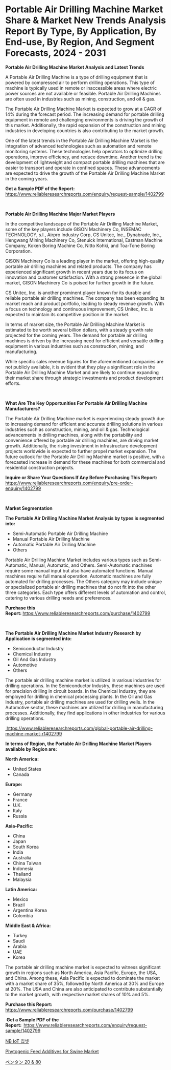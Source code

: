 <p><h1>Portable Air Drilling Machine Market Share & Market New Trends Analysis Report By Type, By Application, By End-use, By Region, And Segment Forecasts, 2024 - 2031</h1></p><p><strong>Portable Air Drilling Machine Market Analysis and Latest Trends</strong></p>
<p><p>A Portable Air Drilling Machine is a type of drilling equipment that is powered by compressed air to perform drilling operations. This type of machine is typically used in remote or inaccessible areas where electric power sources are not available or feasible. Portable Air Drilling Machines are often used in industries such as mining, construction, and oil & gas.</p><p>The Portable Air Drilling Machine Market is expected to grow at a CAGR of 14% during the forecast period. The increasing demand for portable drilling equipment in remote and challenging environments is driving the growth of this market. Additionally, the rapid expansion of the construction and mining industries in developing countries is also contributing to the market growth.</p><p>One of the latest trends in the Portable Air Drilling Machine Market is the integration of advanced technologies such as automation and remote monitoring systems. These technologies help operators to optimize drilling operations, improve efficiency, and reduce downtime. Another trend is the development of lightweight and compact portable drilling machines that are easier to transport and operate in confined spaces. These advancements are expected to drive the growth of the Portable Air Drilling Machine Market in the coming years.</p></p>
<p><strong>Get a Sample PDF of the Report:&nbsp;</strong> <a href="https://www.reliableresearchreports.com/enquiry/request-sample/1402799">https://www.reliableresearchreports.com/enquiry/request-sample/1402799</a></p>
<p>&nbsp;</p>
<p><strong>Portable Air Drilling Machine Major Market Players</strong></p>
<p><p>In the competitive landscape of the Portable Air Drilling Machine Market, some of the key players include GISON Machinery Co, INSEMAC TECHNOLOGY, s.l., Airpro Industry Corp, CS Unitec, Inc., Dynabrade, Inc., Hengwang Mining Machinery Co, Stenuick International, Eastman Machine Company, Koken Boring Machine Co, Nitto Kohki, and Toa-Tone Boring Corporation.</p><p>GISON Machinery Co is a leading player in the market, offering high-quality portable air drilling machines and related products. The company has experienced significant growth in recent years due to its focus on innovation and customer satisfaction. With a strong presence in the global market, GISON Machinery Co is poised for further growth in the future.</p><p>CS Unitec, Inc. is another prominent player known for its durable and reliable portable air drilling machines. The company has been expanding its market reach and product portfolio, leading to steady revenue growth. With a focus on technology and continuous improvement, CS Unitec, Inc. is expected to maintain its competitive position in the market.</p><p>In terms of market size, the Portable Air Drilling Machine Market is estimated to be worth several billion dollars, with a steady growth rate projected for the coming years. The demand for portable air drilling machines is driven by the increasing need for efficient and versatile drilling equipment in various industries such as construction, mining, and manufacturing.</p><p>While specific sales revenue figures for the aforementioned companies are not publicly available, it is evident that they play a significant role in the Portable Air Drilling Machine Market and are likely to continue expanding their market share through strategic investments and product development efforts.</p></p>
<p>&nbsp;</p>
<p><strong>What Are The Key Opportunities For Portable Air Drilling Machine Manufacturers?</strong></p>
<p><p>The Portable Air Drilling Machine market is experiencing steady growth due to increasing demand for efficient and accurate drilling solutions in various industries such as construction, mining, and oil & gas. Technological advancements in drilling machines, along with the portability and convenience offered by portable air drilling machines, are driving market growth. Additionally, the rising investment in infrastructure development projects worldwide is expected to further propel market expansion. The future outlook for the Portable Air Drilling Machine market is positive, with a forecasted increase in demand for these machines for both commercial and residential construction projects.</p></p>
<p><strong>Inquire or Share Your Questions If Any Before Purchasing This Report:</strong> <a href="https://www.reliableresearchreports.com/enquiry/pre-order-enquiry/1402799">https://www.reliableresearchreports.com/enquiry/pre-order-enquiry/1402799</a></p>
<p>&nbsp;</p>
<p><strong>Market Segmentation</strong></p>
<p><strong>The Portable Air Drilling Machine Market Analysis by types is segmented into:</strong></p>
<p><ul><li>Semi-Automatic Portable Air Drilling Machine</li><li>Manual Portable Air Drilling Machine</li><li>Automatic Portable Air Drilling Machine</li><li>Others</li></ul></p>
<p><p>Portable Air Drilling Machine Market includes various types such as Semi-Automatic, Manual, Automatic, and Others. Semi-Automatic machines require some manual input but also have automated functions. Manual machines require full manual operation. Automatic machines are fully automated for drilling processes. The Others category may include unique or specialized portable air drilling machines that do not fit into the other three categories. Each type offers different levels of automation and control, catering to various drilling needs and preferences.</p></p>
<p><strong>Purchase this Report:&nbsp;</strong><a href="https://www.reliableresearchreports.com/purchase/1402799">https://www.reliableresearchreports.com/purchase/1402799</a></p>
<p>&nbsp;</p>
<p><strong>The Portable Air Drilling Machine Market Industry Research by Application is segmented into:</strong></p>
<p><ul><li>Semiconductor Industry</li><li>Chemical Industry</li><li>Oil And Gas Industry</li><li>Automotive</li><li>Others</li></ul></p>
<p><p>The portable air drilling machine market is utilized in various industries for drilling operations. In the Semiconductor Industry, these machines are used for precision drilling in circuit boards. In the Chemical Industry, they are employed for drilling in chemical processing plants. In the Oil and Gas Industry, portable air drilling machines are used for drilling wells. In the Automotive sector, these machines are utilized for drilling in manufacturing processes. Additionally, they find applications in other industries for various drilling operations.</p></p>
<p><a href="https://www.reliableresearchreports.com/global-portable-air-drilling-machine-market-r1402799">&nbsp;https://www.reliableresearchreports.com/global-portable-air-drilling-machine-market-r1402799</a></p>
<p><strong>In terms of Region, the Portable Air Drilling Machine Market Players available by Region are:</strong></p>
<p>
    <p> <strong> North America: </strong>
        <ul>
            <li>United States</li>
            <li>Canada</li>
        </ul>
        </p> 
    <p> <strong> Europe: </strong>
        <ul>
            <li>Germany</li>
            <li>France</li>
            <li>U.K.</li>
            <li>Italy</li>
            <li>Russia</li>
        </ul>
        </p> 
    <p> <strong> Asia-Pacific: </strong>
        <ul>
            <li>China</li>
            <li>Japan</li>
            <li>South Korea</li>
            <li>India</li>
            <li>Australia</li>
            <li>China Taiwan</li>
            <li>Indonesia</li>
            <li>Thailand</li>
            <li>Malaysia</li>
        </ul>
        </p> 
    <p> <strong> Latin America: </strong>
        <ul>
            <li>Mexico</li>
            <li>Brazil</li>
            <li>Argentina Korea</li>
            <li>Colombia</li>
        </ul>
        </p> 
    <p> <strong> Middle East & Africa: </strong>
        <ul>
            <li>Turkey</li>
            <li>Saudi</li>
            <li>Arabia</li>
            <li>UAE</li>
            <li>Korea</li>
        </ul>
    </p>
    </p>
<p><p>The portable air drilling machine market is expected to witness significant growth in regions such as North America, Asia Pacific, Europe, the USA, and China. Among these, Asia Pacific is expected to dominate the market with a market share of 35%, followed by North America at 30% and Europe at 20%. The USA and China are also anticipated to contribute substantially to the market growth, with respective market shares of 10% and 5%.</p></p>
<p><strong>Purchase this Report: </strong><a href="https://www.reliableresearchreports.com/purchase/1402799">https://www.reliableresearchreports.com/purchase/1402799</a></p>
<p>&nbsp;<strong>Get a Sample PDF of the Report:&nbsp;&nbsp;</strong><a href="https://www.reliableresearchreports.com/enquiry/request-sample/1402799">https://www.reliableresearchreports.com/enquiry/request-sample/1402799</a></p>
<p><strong></strong></p>
<p><p><a href="https://github.com/ROBERTS65DAVID/Market-Research-Report-List-1/blob/main/9820253124392.md">NB IoT 칩셋</a></p><p><a href="https://github.com/CliffMedina6/Market-Research-Report-List-5/blob/main/phytogenic-feed-additives-for-swine-market.md">Phytogenic Feed Additives for Swine Market</a></p><p><a href="https://github.com/CloydAbbott2023/Market-Research-Report-List-2/blob/main/8684548114129.md">ペンタン 20 & 80</a></p></p>